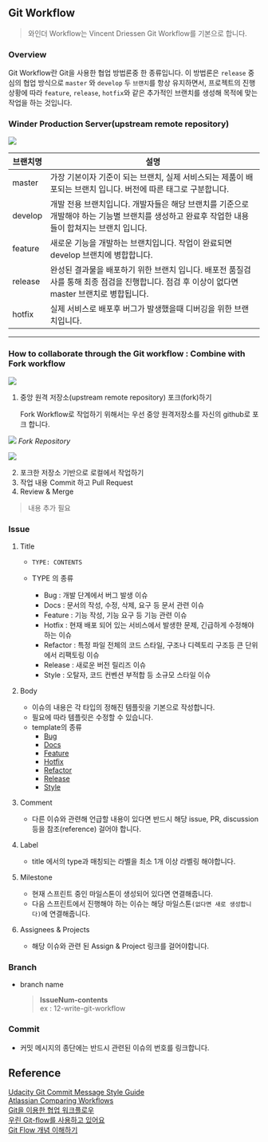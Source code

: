 ## Git Workflow

> 와인더 Workflow는 Vincent Driessen Git Workflow를 기본으로 합니다.

### Overview

Git Workflow란 Git을 사용한 협업 방법론중 한 종류입니다. 이 방법론은 `release` 중심의 협업 방식으로  `master` 와 `develop` 두 `브랜치`를 항상 유지하면서, 프로젝트의 진행 상황에 따라 `feature`, `release`, `hotfix`와 같은 추가적인 브랜치를 생성해 목적에 맞는 작업을 하는 것입니다.

### Winder Production Server(upstream remote repository)

<img src="https://dm2305files.storage.live.com/y4mXUFt00KbbJgusJ7fXQiXFUmkSaFmgZojzg667kq5xQ1kHbAMjeQS0Q_2PrFzOTfuRlnXdUPgHMwSOWddaM2MQWmWIgxxYuOIqH-boszsUVaSgC6WpUk_Yed3k1G7sLH2B2eVa55iEfQSKiOm5NrlA5r6M0VpSMbMzBRfWHf15SQJ2eT5Znr_sGe7BlvtgENL?width=881&height=421&cropmode=none" />

브랜치명|설명
---|---
master|가장 기본이자 기준이 되는 브랜치, 실제 서비스되는 제품이 배포되는 브랜치 입니다. 버전에 따른 태그로 구분합니다.
develop|개발 전용 브랜치입니다. 개발자들은 해당 브랜치를 기준으로 개발해야 하는 기능별 브랜치를 생성하고 완료후 작업한 내용들이 합쳐지는 브랜치 입니다.
feature|새로운 기능을 개발하는 브랜치입니다. 작업이 완료되면 develop 브랜치에 병합합니다.
release|완성된 결과물을 배포하기 위한 브랜치 입니다. 배포전 품질검사를 통해 최종 점검을 진행합니다. 점검 후 이상이 없다면 master 브랜치로 병합됩니다.
hotfix|실제 서비스로 배포후 버그가 발생했을때 디버깅을 위한 브랜치입니다.
---

### How to collaborate through the Git workflow : Combine with Fork workflow

<img src="https://dm2305files.storage.live.com/y4mMRcdgMMb3xtze6odVdm_GL_zb1m7rKfk_65wY0j4huZK5mx7rYgJ7IsiEiwQQDXGzdPC741Z5h-Q_OsyNsvaU96c-dSlKGXa9rDCb4z8sribIeOfWkYMzguGN6SATqzXIOykvSYB6bcmhAEmst1zgOxR-NrzqcndkG2L21tftaCFN-5V-QhycnbXWAlok1wN?width=1281&height=1025&cropmode=none" />

1. 중앙 원격 저장소(upstream remote repository) 포크(fork)하기
   
    Fork Workflow로 작업하기 위해서는 우선 중앙 원격저장소를 자신의 github로 포크 합니다.
<p>
    <img src="https://dm2305files.storage.live.com/y4mi6K4k2YD9R1MQMfGfTJxsc2LTHdan3imS1J0pRX6dTshW7JGXytbeMgQOlIR_v1Yx-7HHamCTly-GvedKN4WAtqmj03tu7hDxb17KA3X0Bg_6K4LsO1a4cguGnNaf8i4pnS-aBa2xcqyVpxwgAXfNvd8v-x1hJxWaDQ77ivuJPuz_3wyq0xmSICLG8zZPXKj?width=1320&height=710&cropmode=none" />
    <em>Fork Repository</em>
</p>
<p>
    <img src="https://dm2305files.storage.live.com/y4m4Cs08x7-v3c4R8VA0BLS0eyc3UmpbU-HI1-xf5JQD2c6QP3wlvSG1p-fIKCSRufUdqs9C637gRZSkDobncnd3-9v8o5Z1Y_o8Xw4nPc9R0EBK23A6KlbFLIJGcxdWLRSuJkt14aTQLNdX0jovdjwsShhykB1FfQvnET0q3VtToVt18gm-Zl8yaAEQdgHG1IO?width=1248&height=288&cropmode=none" />
</p>

2. 포크한 저장소 기반으로 로컬에서 작업하기
3. 작업 내용 Commit 하고 Pull Request
4. Review & Merge
   
> 내용 추가 필요
### Issue

1. Title
   + `TYPE: CONTENTS`

   + TYPE 의 종류
     + Bug : 개발 단계에서 버그 발생 이슈
     + Docs : 문서의 작성, 수정, 삭제, 요구 등 문서 관련 이슈
     + Feature : 기능 작성, 기능 요구 등 기능 관련 이슈
     + Hotfix : 현재 배포 되어 있는 서비스에서 발생한 문제, 긴급하게 수정해야 하는 이슈
     + Refactor : 특정 파일 전체의 코드 스타일, 구조나 디렉토리 구조등 큰 단위에서 리팩토링 이슈
     + Release : 새로운 버전 릴리즈 이슈
     + Style : 오탈자, 코드 컨벤션 부적합 등 소규모 스타일 이슈

2. Body
   + 이슈의 내용은 각 타입의 정해진 템플릿을 기본으로 작성합니다.
   + 필요에 따라 템플릿은 수정할 수 있습니다.
   + template의 종류
     + [Bug](https://github.com/lap-winder/docs/blob/master/.github/ISSUE_TEMPLATE/bug.md)
     + [Docs](https://github.com/lap-winder/docs/blob/master/.github/ISSUE_TEMPLATE/document.md)
     + [Feature](https://github.com/lap-winder/docs/blob/master/.github/ISSUE_TEMPLATE/feature.md)
     + [Hotfix](https://github.com/lap-winder/docs/blob/master/.github/ISSUE_TEMPLATE/hotfix.md)
     + [Refactor](https://github.com/lap-winder/docs/blob/master/.github/ISSUE_TEMPLATE/refactor.md)
     + [Release](https://github.com/lap-winder/docs/blob/master/.github/ISSUE_TEMPLATE/release.md)
     + [Style](https://github.com/lap-winder/docs/blob/master/.github/ISSUE_TEMPLATE/style.md)

3. Comment
    + 다른 이슈와 관련해 언급할 내용이 있다면 반드시 해당 issue, PR, discussion 등을 참조(reference) 걸어야 합니다.

4. Label
   + title 에서의 type과 매칭되는 라벨을 최소 1개 이상 라벨링 해야합니다.

5. Milestone
    + 현재 스프린트 중인 마일스톤이 생성되어 있다면 연결해줍니다.
    + 다음 스프린트에서 진행해야 하는 이슈는 해당 마일스톤`(없다면 새로 생성합니다)`에 연결해줍니다.

6. Assignees & Projects
   + 해당 이슈와 관련 된 Assign & Project 링크를 걸어야합니다.


### Branch

+ branch name
    > **IssueNum-contents**   
    > ex : 12-write-git-workflow
### Commit
+ 커밋 메시지의 종단에는 반드시 관련된 이슈의 번호를 링크합니다.

## Reference
[Udacity Git Commit Message Style Guide](https://udacity.github.io/git-styleguide/)   
[Atlassian Comparing Workflows](https://www.atlassian.com/git/tutorials/comparing-workflows)   
[Git을 이용한 협업 워크플로우](https://lhy.kr/git-workflow)   
[우린 Git-flow를 사용하고 있어요](https://techblog.woowahan.com/2553/)   
[Git Flow 개념 이해하기](https://ux.stories.pe.kr/183)
